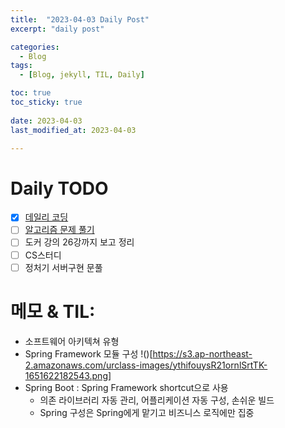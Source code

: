 ```yaml
---
title:  "2023-04-03 Daily Post"
excerpt: "daily post"

categories:
  - Blog
tags:
  - [Blog, jekyll, TIL, Daily]

toc: true
toc_sticky: true
 
date: 2023-04-03
last_modified_at: 2023-04-03

---
```


# Daily TODO

- [x] [데일리 코딩](https://urclass.codestates.com/classroom/33)
- [ ] [알고리즘 문제 풀기](https://www.acmicpc.net/problem/16928)
- [ ] 도커 강의 26강까지 보고 정리
- [ ] CS스터디
- [ ] 정처기 서버구현 문풀

# 메모 & TIL: 
- 소프트웨어 아키텍쳐 유형
- Spring Framework 모듈 구성
!()[https://s3.ap-northeast-2.amazonaws.com/urclass-images/ythifouysR21ornlSrtTK-1651622182543.png]
- Spring Boot : Spring Framework shortcut으로 사용
	- 의존 라이브러리 자동 관리, 어플리케이션 자동 구성, 손쉬운 빌드
	- Spring 구성은 Spring에게 맡기고 비즈니스 로직에만 집중